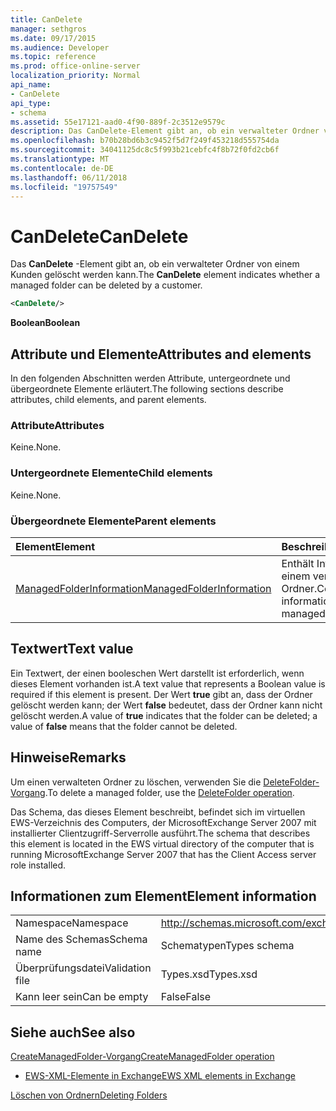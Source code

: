```yaml
---
title: CanDelete
manager: sethgros
ms.date: 09/17/2015
ms.audience: Developer
ms.topic: reference
ms.prod: office-online-server
localization_priority: Normal
api_name:
- CanDelete
api_type:
- schema
ms.assetid: 55e17121-aad0-4f90-889f-2c3512e9579c
description: Das CanDelete-Element gibt an, ob ein verwalteter Ordner von einem Kunden gelöscht werden kann.
ms.openlocfilehash: b70b28bd6b3c9452f5d7f249f453218d555754da
ms.sourcegitcommit: 34041125dc8c5f993b21cebfc4f8b72f0fd2cb6f
ms.translationtype: MT
ms.contentlocale: de-DE
ms.lasthandoff: 06/11/2018
ms.locfileid: "19757549"
---
```

# <a name="candelete"></a><span data-ttu-id="6d221-103">CanDelete</span><span class="sxs-lookup"><span data-stu-id="6d221-103">CanDelete</span></span>

<span data-ttu-id="6d221-104">Das **CanDelete** -Element gibt an, ob ein verwalteter Ordner von einem Kunden gelöscht werden kann.</span><span class="sxs-lookup"><span data-stu-id="6d221-104">The **CanDelete** element indicates whether a managed folder can be deleted by a customer.</span></span> 
  
```xml
<CanDelete/>
```

 <span data-ttu-id="6d221-105">**Boolean**</span><span class="sxs-lookup"><span data-stu-id="6d221-105">**Boolean**</span></span>
## <a name="attributes-and-elements"></a><span data-ttu-id="6d221-106">Attribute und Elemente</span><span class="sxs-lookup"><span data-stu-id="6d221-106">Attributes and elements</span></span>

<span data-ttu-id="6d221-107">In den folgenden Abschnitten werden Attribute, untergeordnete und übergeordnete Elemente erläutert.</span><span class="sxs-lookup"><span data-stu-id="6d221-107">The following sections describe attributes, child elements, and parent elements.</span></span>
  
### <a name="attributes"></a><span data-ttu-id="6d221-108">Attribute</span><span class="sxs-lookup"><span data-stu-id="6d221-108">Attributes</span></span>

<span data-ttu-id="6d221-109">Keine.</span><span class="sxs-lookup"><span data-stu-id="6d221-109">None.</span></span>
  
### <a name="child-elements"></a><span data-ttu-id="6d221-110">Untergeordnete Elemente</span><span class="sxs-lookup"><span data-stu-id="6d221-110">Child elements</span></span>

<span data-ttu-id="6d221-111">Keine.</span><span class="sxs-lookup"><span data-stu-id="6d221-111">None.</span></span>
  
### <a name="parent-elements"></a><span data-ttu-id="6d221-112">Übergeordnete Elemente</span><span class="sxs-lookup"><span data-stu-id="6d221-112">Parent elements</span></span>

|<span data-ttu-id="6d221-113">**Element**</span><span class="sxs-lookup"><span data-stu-id="6d221-113">**Element**</span></span>|<span data-ttu-id="6d221-114">**Beschreibung**</span><span class="sxs-lookup"><span data-stu-id="6d221-114">**Description**</span></span>|
|:-----|:-----|
|[<span data-ttu-id="6d221-115">ManagedFolderInformation</span><span class="sxs-lookup"><span data-stu-id="6d221-115">ManagedFolderInformation</span></span>](managedfolderinformation.md) <br/> |<span data-ttu-id="6d221-116">Enthält Informationen zu einem verwalteten Ordner.</span><span class="sxs-lookup"><span data-stu-id="6d221-116">Contains information about a managed folder.</span></span>  <br/> |
   
## <a name="text-value"></a><span data-ttu-id="6d221-117">Textwert</span><span class="sxs-lookup"><span data-stu-id="6d221-117">Text value</span></span>

<span data-ttu-id="6d221-118">Ein Textwert, der einen booleschen Wert darstellt ist erforderlich, wenn dieses Element vorhanden ist.</span><span class="sxs-lookup"><span data-stu-id="6d221-118">A text value that represents a Boolean value is required if this element is present.</span></span> <span data-ttu-id="6d221-119">Der Wert **true** gibt an, dass der Ordner gelöscht werden kann; der Wert **false** bedeutet, dass der Ordner kann nicht gelöscht werden.</span><span class="sxs-lookup"><span data-stu-id="6d221-119">A value of **true** indicates that the folder can be deleted; a value of **false** means that the folder cannot be deleted.</span></span> 
  
## <a name="remarks"></a><span data-ttu-id="6d221-120">Hinweise</span><span class="sxs-lookup"><span data-stu-id="6d221-120">Remarks</span></span>

<span data-ttu-id="6d221-121">Um einen verwalteten Ordner zu löschen, verwenden Sie die [DeleteFolder-Vorgang](deletefolder-operation.md).</span><span class="sxs-lookup"><span data-stu-id="6d221-121">To delete a managed folder, use the [DeleteFolder operation](deletefolder-operation.md).</span></span>
  
<span data-ttu-id="6d221-122">Das Schema, das dieses Element beschreibt, befindet sich im virtuellen EWS-Verzeichnis des Computers, der MicrosoftExchange Server 2007 mit installierter Clientzugriff-Serverrolle ausführt.</span><span class="sxs-lookup"><span data-stu-id="6d221-122">The schema that describes this element is located in the EWS virtual directory of the computer that is running MicrosoftExchange Server 2007 that has the Client Access server role installed.</span></span>
  
## <a name="element-information"></a><span data-ttu-id="6d221-123">Informationen zum Element</span><span class="sxs-lookup"><span data-stu-id="6d221-123">Element information</span></span>

|||
|:-----|:-----|
|<span data-ttu-id="6d221-124">Namespace</span><span class="sxs-lookup"><span data-stu-id="6d221-124">Namespace</span></span>  <br/> |http://schemas.microsoft.com/exchange/services/2006/types  <br/> |
|<span data-ttu-id="6d221-125">Name des Schemas</span><span class="sxs-lookup"><span data-stu-id="6d221-125">Schema name</span></span>  <br/> |<span data-ttu-id="6d221-126">Schematypen</span><span class="sxs-lookup"><span data-stu-id="6d221-126">Types schema</span></span>  <br/> |
|<span data-ttu-id="6d221-127">Überprüfungsdatei</span><span class="sxs-lookup"><span data-stu-id="6d221-127">Validation file</span></span>  <br/> |<span data-ttu-id="6d221-128">Types.xsd</span><span class="sxs-lookup"><span data-stu-id="6d221-128">Types.xsd</span></span>  <br/> |
|<span data-ttu-id="6d221-129">Kann leer sein</span><span class="sxs-lookup"><span data-stu-id="6d221-129">Can be empty</span></span>  <br/> |<span data-ttu-id="6d221-130">False</span><span class="sxs-lookup"><span data-stu-id="6d221-130">False</span></span>  <br/> |
   
## <a name="see-also"></a><span data-ttu-id="6d221-131">Siehe auch</span><span class="sxs-lookup"><span data-stu-id="6d221-131">See also</span></span>



[<span data-ttu-id="6d221-132">CreateManagedFolder-Vorgang</span><span class="sxs-lookup"><span data-stu-id="6d221-132">CreateManagedFolder operation</span></span>](createmanagedfolder-operation.md)


- [<span data-ttu-id="6d221-133">EWS-XML-Elemente in Exchange</span><span class="sxs-lookup"><span data-stu-id="6d221-133">EWS XML elements in Exchange</span></span>](ews-xml-elements-in-exchange.md)


[<span data-ttu-id="6d221-134">Löschen von Ordnern</span><span class="sxs-lookup"><span data-stu-id="6d221-134">Deleting Folders</span></span>](http://msdn.microsoft.com/library/1958add5-5071-4239-adb2-40f7a7d74aee%28Office.15%29.aspx)

